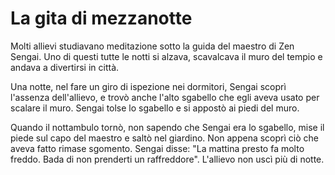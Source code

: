 # La gita di mezzanotte

Molti allievi studiavano meditazione sotto la guida del maestro di Zen Sengai. Uno di questi tutte le notti si alzava, scavalcava il muro del tempio e andava a divertirsi in città.

Una notte, nel fare un giro di ispezione nei dormitori, Sengai scoprì l'assenza dell'allievo, e trovò anche l'alto sgabello che egli aveva usato per scalare il muro. Sengai tolse lo sgabello e si appostò ai piedi del muro.

Quando il nottambulo tornò, non sapendo che Sengai era lo sgabello, mise il piede sul capo del maestro e saltò nel giardino. Non appena scoprì ciò che aveva fatto rimase sgomento. Sengai disse: "La mattina presto fa molto freddo. Bada di non prenderti un raffreddore". L'allievo non uscì più di notte.
